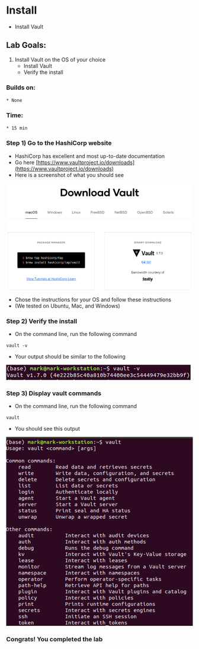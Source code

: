 # Install

* Install Vault

## Lab Goals:

1. Install Vault on the OS of your choice
    * Install Vault
    * Verify the install

### Builds on:
    * None

### Time:
    * 15 min

### Step 1) Go to the HashiCorp website

* HashiCorp has excellent and most up-to-date documentation
* Go here [https://www.vaultproject.io/downloads](https://www.vaultproject.io/downloads)
* Here is a screenshot of what you should see

![](../artwork/download.png)
  
* Chose the instructions for your OS and follow these instructions
* (We tested on Ubuntu, Mac, and Windows)

### Step 2) Verify the install

* On the command line, run the following command

```shell
vault -v
```
* Your output should be similar to the following

![](../artwork/vault-version.png)

### Step 3) Display vault commands

* On the command line, run the following command

```shell
vault
```

* You should see this output

![](../artwork/run-vault.png)


### Congrats! You completed the lab

